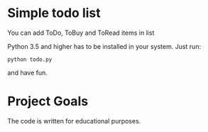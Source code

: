 # Simple todo list

You can add ToDo, ToBuy and ToRead items in list

Python 3.5 and higher has to be installed in your system.
Just run:

```commandline
python todo.py
```

 and have fun.

# Project Goals

The code is written for educational purposes.